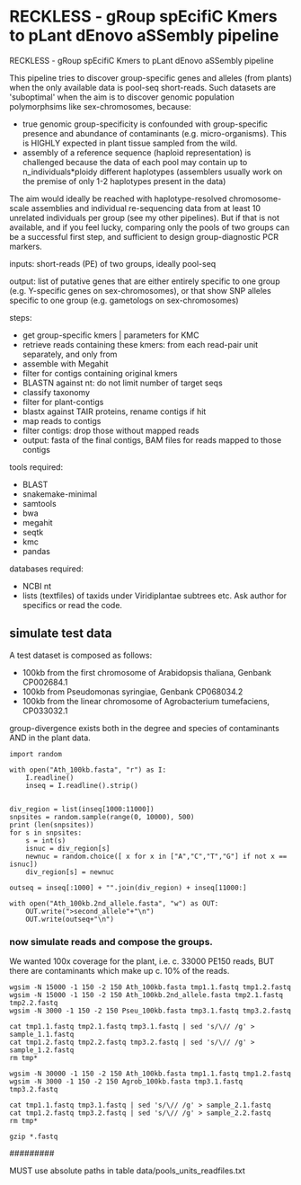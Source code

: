 # RECKLESS - gRoup spEcifiC Kmers to pLant dEnovo aSSembly pipeline
RECKLESS - gRoup spEcifiC Kmers to pLant dEnovo aSSembly pipeline


This pipeline tries to discover group-specific genes and alleles (from plants) when the only available data is pool-seq short-reads.
Such datasets are 'suboptimal' when the aim is to discover genomic population polymorphsims like sex-chromosomes, because:
- true genomic group-specificity is confounded with group-specific presence and abundance of contaminants (e.g. micro-organisms). This is HIGHLY expected in plant tissue sampled from the wild.
- assembly of a reference sequence (haploid representation) is challenged because the data of each pool may contain up to n_individuals*ploidy different haplotypes (assemblers usually work on the premise of only 1-2 haplotypes present in the data)

The aim would ideally be reached with haplotype-resolved chromosome-scale assemblies and individual re-sequencing data from at least 10 unrelated individuals per group (see my other pipelines).
But if that is not available, and if you feel lucky, comparing only the pools of two groups can be a successful first step, and sufficient to design group-diagnostic PCR markers.


inputs: short-reads (PE) of two groups, ideally pool-seq

output: list of putative genes that are either entirely specific to one group (e.g. Y-specific genes on sex-chromosomes), or that show SNP alleles specific to one group (e.g. gametologs on sex-chromosomes)


steps:
- get group-specific kmers | parameters for KMC
- retrieve reads containing these kmers: from each read-pair unit separately, and only from 
- assemble with Megahit
- filter for contigs containing original kmers
- BLASTN against nt: do not limit number of target seqs
- classify taxonomy
- filter for plant-contigs
- blastx against TAIR proteins, rename contigs if hit
- map reads to contigs
- filter contigs: drop those without mapped reads
- output: fasta of the final contigs, BAM files for reads mapped to those contigs
		
tools required:
- BLAST
- snakemake-minimal
- samtools
- bwa
- megahit
- seqtk
- kmc
- pandas

databases required: 
- NCBI nt
- lists (textfiles) of taxids under Viridiplantae subtrees etc. Ask author for specifics or read the code.


## simulate test data

A test dataset is composed as follows:

- 100kb from the first chromosome of Arabidopsis thaliana, Genbank CP002684.1
- 100kb from Pseudomonas syringiae, Genbank CP068034.2
- 100kb from the linear chromosome of Agrobacterium tumefaciens, CP033032.1

group-divergence exists both in the degree and species of contaminants AND in the plant data.

```
import random

with open("Ath_100kb.fasta", "r") as I:
	I.readline()
	inseq = I.readline().strip()
	

div_region = list(inseq[1000:11000])
snpsites = random.sample(range(0, 10000), 500)
print (len(snpsites))
for s in snpsites:
	s = int(s)
	isnuc = div_region[s]
	newnuc = random.choice([ x for x in ["A","C","T","G"] if not x == isnuc])
	div_region[s] = newnuc 
	
outseq = inseq[:1000] + "".join(div_region) + inseq[11000:]

with open("Ath_100kb.2nd_allele.fasta", "w") as OUT:
	OUT.write(">second_allele"+"\n")
	OUT.write(outseq+"\n")

```
	
### now simulate reads and compose the groups.
We wanted 100x coverage for the plant, i.e. c. 33000 PE150 reads, BUT there are contaminants which make up c. 10% of the reads.

```
wgsim -N 15000 -1 150 -2 150 Ath_100kb.fasta tmp1.1.fastq tmp1.2.fastq
wgsim -N 15000 -1 150 -2 150 Ath_100kb.2nd_allele.fasta tmp2.1.fastq tmp2.2.fastq
wgsim -N 3000 -1 150 -2 150 Pseu_100kb.fasta tmp3.1.fastq tmp3.2.fastq

cat tmp1.1.fastq tmp2.1.fastq tmp3.1.fastq | sed 's/\// /g' > sample_1.1.fastq
cat tmp1.2.fastq tmp2.2.fastq tmp3.2.fastq | sed 's/\// /g' > sample_1.2.fastq
rm tmp*

wgsim -N 30000 -1 150 -2 150 Ath_100kb.fasta tmp1.1.fastq tmp1.2.fastq
wgsim -N 3000 -1 150 -2 150 Agrob_100kb.fasta tmp3.1.fastq tmp3.2.fastq

cat tmp1.1.fastq tmp3.1.fastq | sed 's/\// /g' > sample_2.1.fastq
cat tmp1.2.fastq tmp3.2.fastq | sed 's/\// /g' > sample_2.2.fastq
rm tmp*

gzip *.fastq
```

#########

MUST use absolute paths in table data/pools_units_readfiles.txt
	
